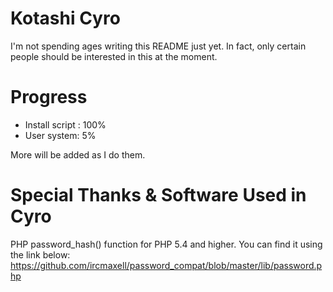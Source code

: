 # Kotashi Cyro
I'm not spending ages writing this README just yet. In fact, only certain people should be interested in this at the moment.

# Progress
- Install script : 100%
- User system: 5%

More will be added as I do them.

# Special Thanks & Software Used in Cyro
PHP password_hash() function for PHP 5.4 and higher. You can find it using the link below:
	https://github.com/ircmaxell/password_compat/blob/master/lib/password.php
